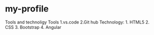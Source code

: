 # my-profile

Tools and technoligy
Tools
        1.vs.code
        2.Git hub
        Technology:
    1. HTML5
    2. CSS
    3. Bootstrap
    4. Angular